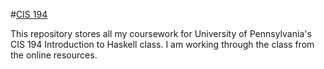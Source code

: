 #[CIS 194](http://www.seas.upenn.edu/~cis194/spring13/lectures.html)

This repository stores all my coursework for University of Pennsylvania's CIS 194 Introduction to Haskell class. I am working through the class from the online resources. 